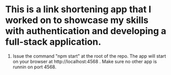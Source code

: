 # This is a link shortening app that I worked on to showcase my skills with authentication and developing a full-stack application.


1. Issue the command "npm start" at the root of the repo. The app will start on your browser at http://localhost:4568 . Make sure no other app is
runnin on port 4568. 
